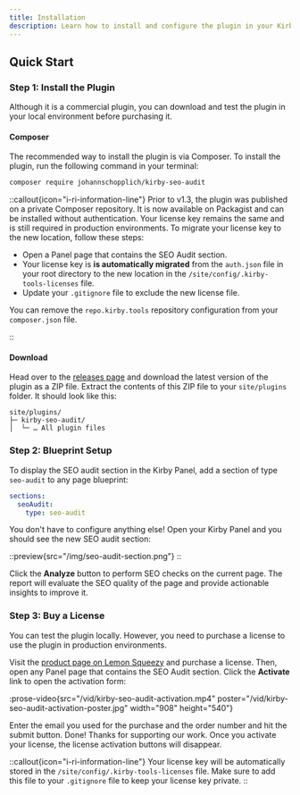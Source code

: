 ```yaml
---
title: Installation
description: Learn how to install and configure the plugin in your Kirby project.
---
```


## Quick Start

### Step 1: Install the Plugin

Although it is a commercial plugin, you can download and test the plugin in your local environment before purchasing it.

#### Composer

The recommended way to install the plugin is via Composer. To install the plugin, run the following command in your terminal:

```bash
composer require johannschopplich/kirby-seo-audit
```

::callout{icon="i-ri-information-line"}
Prior to v1.3, the plugin was published on a private Composer repository. It is now available on Packagist and can be installed without authentication. Your license key remains the same and is still required in production environments. To migrate your license key to the new location, follow these steps:

- Open a Panel page that contains the SEO Audit section.
- Your license key is **is automatically migrated** from the `auth.json` file in your root directory to the new location in the `/site/config/.kirby-tools-licenses` file.
- Update your `.gitignore` file to exclude the new license file.

You can remove the `repo.kirby.tools` repository configuration from your `composer.json` file.

::

#### Download

Head over to the [releases page](https://github.com/kirby-tools/kirby-seo-audit/releases) and download the latest version of the plugin as a ZIP file. Extract the contents of this ZIP file to your `site/plugins` folder. It should look like this:

```
site/plugins/
├─ kirby-seo-audit/
│  └─ … All plugin files
```

### Step 2: Blueprint Setup

To display the SEO audit section in the Kirby Panel, add a section of type `seo-audit` to any page blueprint:

```yaml [pages/default.yml]
sections:
  seoAudit:
    type: seo-audit
```

You don't have to configure anything else! Open your Kirby Panel and you should see the new SEO audit section:

::preview{src="/img/seo-audit-section.png"}
::

Click the **Analyze** button to perform SEO checks on the current page. The report will evaluate the SEO quality of the page and provide actionable insights to improve it.

### Step 3: Buy a License

You can test the plugin locally. However, you need to purchase a license to use the plugin in production environments.

Visit the [product page on Lemon Squeezy](https://byjohann.lemonsqueezy.com/buy/639a814b-ca35-42db-9a40-026fc9274d60) and purchase a license. Then, open any Panel page that contains the SEO Audit section. Click the **Activate** link to open the activation form:

:prose-video{src="/vid/kirby-seo-audit-activation.mp4" poster="/vid/kirby-seo-audit-activation-poster.jpg" width="908" height="540"}

Enter the email you used for the purchase and the order number and hit the submit button. Done! Thanks for supporting our work. Once you activate your license, the license activation buttons will disappear.

::callout{icon="i-ri-information-line"}
Your license key will be automatically stored in the `/site/config/.kirby-tools-licenses` file. Make sure to add this file to your `.gitignore` file to keep your license key private.
::
